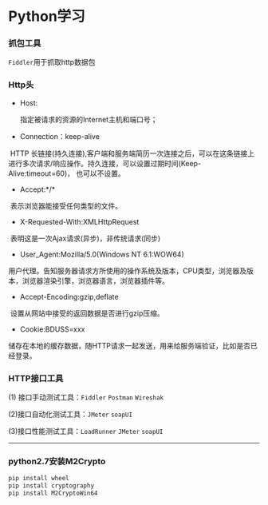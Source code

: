 # Python学习

### 抓包工具

`Fiddler`用于抓取http数据包

### Http头

* Host:

  指定被请求的资源的Internet主机和端口号；

* Connection：keep-alive

​		HTTP 长链接(持久连接),客户端和服务端简历一次连接之后，可以在这条链接上进行多次请求/响应操作。持久连接，可以设置过期时间(Keep-Alive:timeout=60)， 也可以不设置。

* Accept:\*/\*

​		表示浏览器能接受任何类型的文件。

* X-Requested-With:XMLHttpRequest

​		表明这是一次Ajax请求(异步)，非传统请求(同步)

* User_Agent:Mozilla/5.0(Windows NT 6.1:WOW64)

​		用户代理。告知服务器请求方所使用的操作系统及版本，CPU类型，浏览器及版本，浏览器渲染引擎，浏览器语言，浏览器插件等。

* Accept-Encoding:gzip,deflate

​		设置从网站中接受的返回数据是否进行gzip压缩。

* Cookie:BDUSS=xxx

​		储存在本地的缓存数据，随HTTP请求一起发送，用来给服务端验证，比如是否已经登录。



### HTTP接口工具

(1) 接口手动测试工具：`Fiddler` `Postman` `Wireshak`

(2)接口自动化测试工具：`JMeter` `soapUI`

(3)接口性能测试工具：`LoadRunner` `JMeter` `soapUI` 



---

### python2.7安装M2Crypto

```sh
pip install wheel
pip install cryptography
pip install M2CryptoWin64
```

